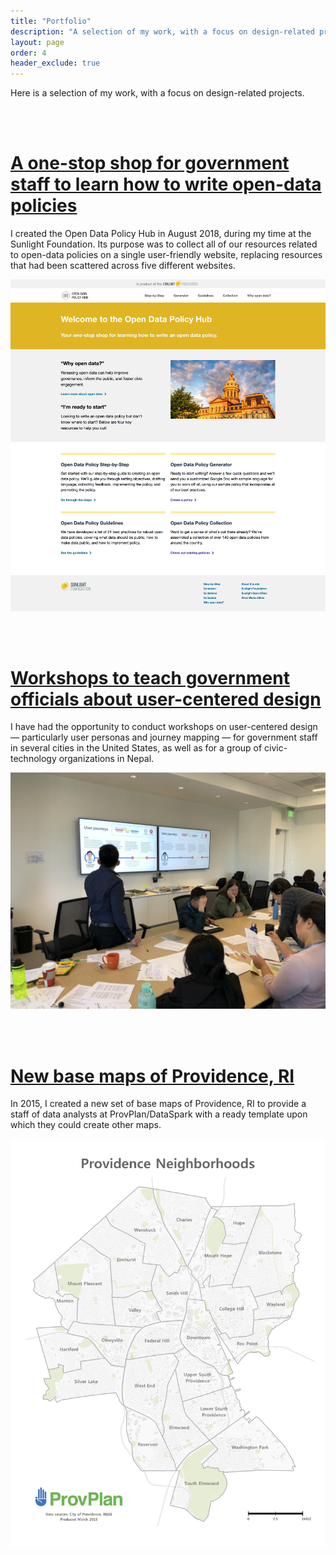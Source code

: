 ```yaml
---
title: "Portfolio"
description: "A selection of my work, with a focus on design-related projects."
layout: page
order: 4
header_exclude: true
---
```


Here is a selection of my work, with a focus on design-related projects.

<br><br>

# [A one-stop shop for government staff to learn how to write open-data policies](policy-hub)

I created the Open Data Policy Hub in August 2018, during my time at the Sunlight Foundation. Its purpose was to collect all of our resources related to open-data policies on a single user-friendly website, replacing resources that had been scattered across five different websites.

![Home page of the Open Data Policy Hub](/images/works/policy-hub/policy-hub-home-page.png)

<br><br>

# [Workshops to teach government officials about user-centered design](personas-workshops)

I have had the opportunity to conduct workshops on user-centered design — particularly user personas and journey mapping — for government staff in several cities in the United States, as well as for a group of civic-technology organizations in Nepal.

![Scene from a workshop](/images/works/personas-workshops/4611-table-and-screen.JPG)

<br><br>

# [New base maps of Providence, RI](providence-maps)

In 2015, I created a new set of base maps of Providence, RI to provide a staff of data analysts at ProvPlan/DataSpark with a ready template upon which they could create other maps.

![Map of Providence neighborhoods](/images/works/providence-maps/Providence_Neighborhoods.png)
